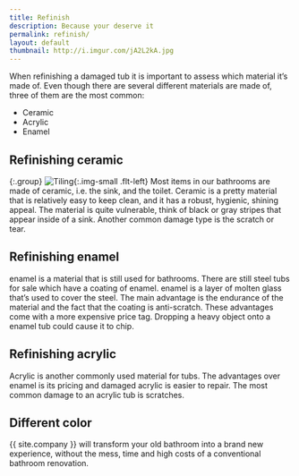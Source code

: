 ```yaml
---
title: Refinish
description: Because your deserve it
permalink: refinish/
layout: default
thumbnail: http://i.imgur.com/jA2L2kA.jpg
---
```


When refinishing a damaged tub it is important to assess which material it’s made of. Even though there are several different materials are made of, three of them are the most common:

+ Ceramic
+ Acrylic
+ Enamel

## Refinishing ceramic

{:.group}
![Tiling](http://i.imgur.com/81emCoc.jpg "Tiling"){:.img-small .flt-left}
Most items in our bathrooms are made of ceramic, i.e. the sink, and the toilet. Ceramic is a pretty material that is relatively easy to keep clean, and it has a robust, hygienic, shining appeal. The material is quite vulnerable, think of black or gray stripes that appear inside of a sink. Another common damage type is the scratch or tear.

## Refinishing enamel

enamel is a material that is still used for bathrooms. There are still steel tubs for sale which have a coating of enamel. enamel is a layer of molten glass that’s used to cover the steel. The main advantage is the endurance of the material and the fact that the coating is anti-scratch. These advantages come with a more expensive price tag. Dropping a heavy object onto a enamel tub could cause it to chip.

## Refinishing acrylic

Acrylic is another commonly used material for tubs. The advantages over enamel is its pricing and damaged acrylic is easier to repair.
The most common damage to an acrylic tub is scratches.

## Different color
{{ site.company }} will transform your old bathroom into a brand new experience, without the mess, time and high costs of a conventional bathroom renovation.